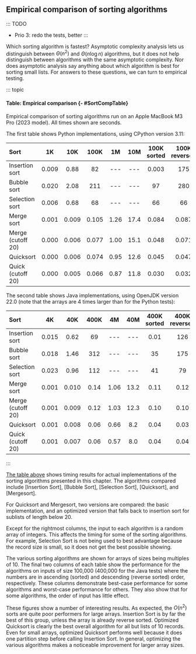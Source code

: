 
## Empirical comparison of sorting algorithms

::: TODO
- Prio 3: redo the tests, better
:::

Which sorting algorithm is fastest? Asymptotic complexity analysis lets
us distinguish between $\Theta(n^2)$ and $\Theta(n \log n)$ algorithms,
but it does not help distinguish between algorithms with the same
asymptotic complexity. Nor does asymptotic analysis say anything about
which algorithm is best for sorting small lists. For answers to these
questions, we can turn to empirical testing.

::: topic
#### Table: Empirical comparison {- #SortCompTable}

Empirical comparison of sorting algorithms run on an
Apple MacBook M3 Pro (2023 model).
All times shown are seconds.

The first table shows Python implementations, using CPython version 3.11:

| Sort              |     1K |    10K |   100K |     1M |    10M | 100K sorted | 100K reversed |
|:------------------|:------:|:------:|:------:|:------:|:------:|:-----------:|:-------------:|
| Insertion sort    |  0.009 |   0.88 |     82 |    --- |    --- |       0.003 |           175 |
| Bubble sort       |  0.020 |   2.08 |    211 |    --- |    --- |          97 |           280 |
| Selection sort    |  0.006 |   0.68 |     68 |    --- |    --- |          66 |            66 |
| Merge sort        |  0.001 |  0.009 |  0.105 |   1.26 |   17.4 |       0.084 |         0.087 |
| Merge (cutoff 20) |  0.000 |  0.006 |  0.077 |   1.00 |   15.1 |       0.048 |         0.071 |
| Quicksort         |  0.000 |  0.006 |  0.074 |   0.95 |   12.6 |       0.045 |         0.047 |
| Quick (cutoff 20) |  0.000 |  0.005 |  0.066 |   0.87 |   11.8 |       0.030 |         0.032 |

The second table shows Java implementations, using OpenJDK version 22.0
(note that the arrays are 4 times larger than for the Python tests):

| Sort              |     4K |    40K |   400K |     4M |    40M | 400K sorted | 400K reversed |
|:------------------|:------:|:------:|:------:|:------:|:------:|:-----------:|:-------------:|
| Insertion sort    |  0.015 |   0.62 |     69 |    --- |    --- |        0.01 |           126 |
| Bubble sort       |  0.018 |   1.46 |    312 |    --- |    --- |          35 |           175 |
| Selection sort    |  0.023 |   0.96 |    112 |    --- |    --- |          41 |            79 |
| Merge sort        |  0.001 |  0.010 |   0.14 |   1.06 |   13.2 |        0.11 |          0.12 |
| Merge (cutoff 20) |  0.001 |  0.009 |   0.12 |   1.03 |   12.3 |        0.10 |          0.10 |
| Quicksort         |  0.001 |  0.008 |   0.06 |   0.66 |    8.2 |        0.04 |          0.03 |
| Quick (cutoff 20) |  0.001 |  0.007 |   0.06 |   0.57 |    8.0 |        0.04 |          0.04 |

:::

[The table above](#SortCompTable) shows timing
results for actual implementations of the sorting algorithms presented
in this chapter. The algorithms compared include
[Insertion Sort], [Bubble Sort],
[Selection Sort], [Quicksort], and [Mergesort].

For Quicksort and Mergesort, two versions are compared: the basic implementation,
and an optimized version that falls back to insertion sort for sublists of
length below 20.

Except for the rightmost columns, the input to each algorithm is a
random array of integers. This affects the timing for some of the
sorting algorithms. For example, Selection Sort is not being used to
best advantage because the record size is small, so it does not get the
best possible showing.

The various sorting algorithms are shown for arrays of sizes being multiples of 10.
The final two columns of each
table show the performance for the algorithms on inputs of size 100,000
(400,000 for the Java tests)
where the numbers are in ascending (sorted) and descending (reverse
sorted) order, respectively. These columns demonstrate best-case
performance for some algorithms and worst-case performance for others.
They also show that for some algorithms, the order of input has little
effect.

These figures show a number of interesting results. As expected, the
$O(n^2)$ sorts are quite poor performers for large arrays. Insertion
Sort is by far the best of this group, unless the array is already
reverse sorted. Optimized Quicksort is clearly the best overall
algorithm for all but lists of 10 records. Even for small arrays,
optimized Quicksort performs well because it does one partition step
before calling Insertion Sort. In general, optimizing the various
algorithms makes a noticeable improvement for larger array sizes.
